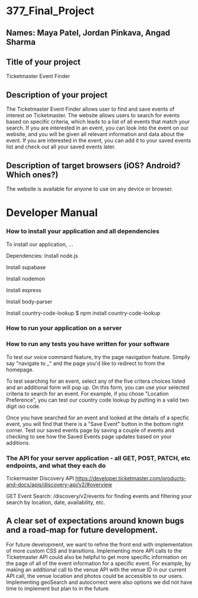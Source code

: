 # 377_Final_Project

## Names: Maya Patel, Jordan Pinkava, Angad Sharma

## Title of your project
Ticketmaster Event Finder
## Description of your project
The Ticketmaster Event Finder allows user to find and save events of interest on Ticketmaster. 
The website allows users to search for events based on specific criteria, which leads to a list of all events that match your search. 
If you are interested in an event, you can look into the event on our website, and you will be given all relevant information and data about the event. 
If you are interested in the event, you can add it to your saved events list and check out all your saved events later. 
## Description of target browsers (iOS? Android? Which ones?)
The website is available for anyone to use on any device or browser.

# Developer Manual 

### How to install your application and all dependencies
To install our application, ...

Dependencies: 
Install node.js


Install supabase


Install nodemon


Install express


Install body-parser


Install country-code-lookup
   $ npm install country-code-lookup
### How to run your application on a server


### How to run any tests you have written for your software
To test our voice command feature, try the page navigation feature. Simplly say "navigate to _" and the page you'd like to redirect to from the homepage.

To test searching for an event, select any of the five critera choices listed and an additional form will pop up. On this form, you can use your selected criteria to search for an event. For example, if you chose "Location Preference", you can test our country code lookup by putting in a valid two digit iso code.

Once you have searched for an event and looked at the details of a specfic event, you will find that there is a "Save Event" button in the bottom right corner. Test our saved events page by saving a couple of events and checking to see how the Saved Events page updates based on your additions.

### The API for your server application - all GET, POST, PATCH, etc endpoints, and what they each do
Tickermaster Discovery API https://developer.ticketmaster.com/products-and-docs/apis/discovery-api/v2/#overview 

GET Event Search: /discovery/v2/events for finding events and filtering your search by location, date, availability, etc.

## A clear set of expectations around known bugs and a road-map for future development.
For future development, we want to refine the front end with implementation of more custom CSS and transitions. Implementing more API calls to the Ticketmaster API could also be helpful to get more specific information on the page of all of the event information for a specific event. For example, by making an additional call to the venue API with the venue ID in our current API call, the venue location and photos could be accessible to our users. Implementing geoSearch and autocorrect were also options we did not have time to implement but plan to in the future. 

